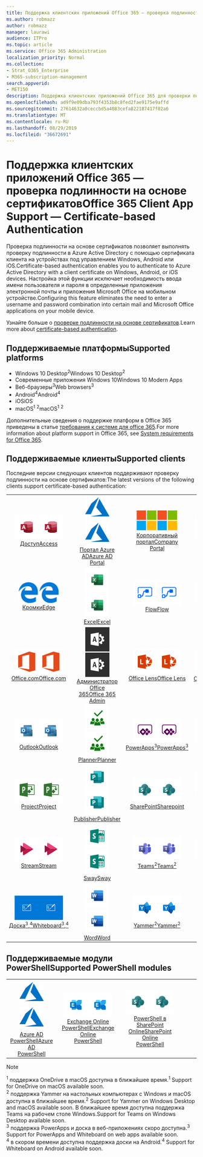 ```yaml
---
title: Поддержка клиентских приложений Office 365 — проверка подлинности на основе сертификатов
ms.author: robmazz
author: robmazz
manager: laurawi
audience: ITPro
ms.topic: article
ms.service: Office 365 Administration
localization_priority: Normal
ms.collection:
- Strat_O365_Enterprise
- M365-subscription-management
search.appverid:
- MET150
description: Поддержка клиентских приложений Office 365 для проверки подлинности на основе сертификатов.
ms.openlocfilehash: ad9f9e09dba793f4353b8c8fed2fae9175e9affd
ms.sourcegitcommit: 27614632a0ceccbd5a4083cefa822187417f02a6
ms.translationtype: MT
ms.contentlocale: ru-RU
ms.lasthandoff: 08/29/2019
ms.locfileid: "36672691"
---
```

# <a name="office-365-client-app-support--certificate-based-authentication"></a><span data-ttu-id="02331-103">Поддержка клиентских приложений Office 365 — проверка подлинности на основе сертификатов</span><span class="sxs-lookup"><span data-stu-id="02331-103">Office 365 Client App Support — Certificate-based Authentication</span></span>

<span data-ttu-id="02331-104">Проверка подлинности на основе сертификатов позволяет выполнять проверку подлинности в Azure Active Directory с помощью сертификата клиента на устройствах под управлением Windows, Android или iOS.</span><span class="sxs-lookup"><span data-stu-id="02331-104">Certificate-based authentication enables you to authenticate to Azure Active Directory with a client certificate on Windows, Android, or iOS devices.</span></span> <span data-ttu-id="02331-105">Настройка этой функции исключает необходимость ввода имени пользователя и пароля в определенные приложения электронной почты и приложения Microsoft Office на мобильном устройстве.</span><span class="sxs-lookup"><span data-stu-id="02331-105">Configuring this feature eliminates the need to enter a username and password combination into certain mail and Microsoft Office applications on your mobile device.</span></span>

<span data-ttu-id="02331-106">Узнайте больше о [проверке подлинности на основе сертификатов](https://docs.microsoft.com/azure/active-directory/authentication/active-directory-certificate-based-authentication-get-started).</span><span class="sxs-lookup"><span data-stu-id="02331-106">Learn more about [certificate-based authentication](https://docs.microsoft.com/azure/active-directory/authentication/active-directory-certificate-based-authentication-get-started).</span></span>

## <a name="supported-platforms"></a><span data-ttu-id="02331-107">Поддерживаемые платформы</span><span class="sxs-lookup"><span data-stu-id="02331-107">Supported platforms</span></span>

 - <span data-ttu-id="02331-108">Windows 10 Desktop<sup>2</sup></span><span class="sxs-lookup"><span data-stu-id="02331-108">Windows 10 Desktop<sup>2</sup></span></span>
 - <span data-ttu-id="02331-109">Современные приложения Windows 10</span><span class="sxs-lookup"><span data-stu-id="02331-109">Windows 10 Modern Apps</span></span>
 - <span data-ttu-id="02331-110">Веб-браузеры<sup>3</sup></span><span class="sxs-lookup"><span data-stu-id="02331-110">Web browsers<sup>3</sup></span></span>
 - <span data-ttu-id="02331-111">Android<sup>4</sup></span><span class="sxs-lookup"><span data-stu-id="02331-111">Android<sup>4</sup></span></span>
 - <span data-ttu-id="02331-112">iOS</span><span class="sxs-lookup"><span data-stu-id="02331-112">iOS</span></span>
 - <span data-ttu-id="02331-113">macOS<sup>1</sup> <sup>2</sup></span><span class="sxs-lookup"><span data-stu-id="02331-113">macOS<sup>1</sup> <sup>2</sup></span></span>

<span data-ttu-id="02331-114">Дополнительные сведения о поддержке платформ в Office 365 приведены в статье [требования к системе для office 365](https://products.office.com/office-system-requirements).</span><span class="sxs-lookup"><span data-stu-id="02331-114">For more information about platform support in Office 365, see [System requirements for Office 365](https://products.office.com/office-system-requirements).</span></span>

## <a name="supported-clients"></a><span data-ttu-id="02331-115">Поддерживаемые клиенты</span><span class="sxs-lookup"><span data-stu-id="02331-115">Supported clients</span></span>

<span data-ttu-id="02331-116">Последние версии следующих клиентов поддерживают проверку подлинности на основе сертификатов:</span><span class="sxs-lookup"><span data-stu-id="02331-116">The latest versions of the following clients support certificate-based authentication:</span></span>

| | | | | | |
|:---:|:---:|:---:|:---:|:---:|:---:|
| <span data-ttu-id="02331-117">![Значок доступа](media/o365-access-64x64.png)</span><span class="sxs-lookup"><span data-stu-id="02331-117">![Access icon](media/o365-access-64x64.png)</span></span> <br> [<span data-ttu-id="02331-118">Доступ</span><span class="sxs-lookup"><span data-stu-id="02331-118">Access</span></span>](https://products.office.com/access) | <span data-ttu-id="02331-119">![Значок Azure](media/o365-azure-64x64.png)</span><span class="sxs-lookup"><span data-stu-id="02331-119">![Azure icon](media/o365-azure-64x64.png)</span></span> <br> [<span data-ttu-id="02331-120">Портал Azure <br> AD</span><span class="sxs-lookup"><span data-stu-id="02331-120">Azure AD <br> Portal </span></span>](https://azure.microsoft.com/features/azure-portal/) | <span data-ttu-id="02331-121">![Значок портала компании](media/o365-microsoft-64x64.png)</span><span class="sxs-lookup"><span data-stu-id="02331-121">![Company portal icon](media/o365-microsoft-64x64.png)</span></span> <br> [<span data-ttu-id="02331-122">Корпоративный <br> портал</span><span class="sxs-lookup"><span data-stu-id="02331-122">Company <br> Portal </span></span>](https://docs.microsoft.com/intune-user-help/sign-in-to-the-company-portal) | <span data-ttu-id="02331-123">![Значок delve](media/o365-delve-64x64.png)</span><span class="sxs-lookup"><span data-stu-id="02331-123">![Delve icon](media/o365-delve-64x64.png)</span></span> <br> [<span data-ttu-id="02331-124">Delve</span><span class="sxs-lookup"><span data-stu-id="02331-124">Delve</span></span>](https://products.office.com/business/intelligent-search) | <span data-ttu-id="02331-125">![Значок Dynamics 365](media/o365-dynamics365-64x64.png)</span><span class="sxs-lookup"><span data-stu-id="02331-125">![Dynamics 365 icon](media/o365-dynamics365-64x64.png)</span></span> <br> [<span data-ttu-id="02331-126">Dynamics 365</span><span class="sxs-lookup"><span data-stu-id="02331-126">Dynamics 365</span></span>](https://dynamics.microsoft.com) 
| <span data-ttu-id="02331-127">![Значок пограничного сервера](media/o365-edge-64x64.png)</span><span class="sxs-lookup"><span data-stu-id="02331-127">![Edge icon](media/o365-edge-64x64.png)</span></span> <br> [<span data-ttu-id="02331-128">Кромки</span><span class="sxs-lookup"><span data-stu-id="02331-128">Edge</span></span>](https://www.microsoft.com/windows/microsoft-edge) | <span data-ttu-id="02331-129">![Значок Excel](media/o365-excel-64x64.png)</span><span class="sxs-lookup"><span data-stu-id="02331-129">![Excel icon](media/o365-excel-64x64.png)</span></span> <br> [<span data-ttu-id="02331-130">Excel</span><span class="sxs-lookup"><span data-stu-id="02331-130">Excel</span></span>](https://products.office.com/excel) | <span data-ttu-id="02331-131">![Значок "Flow"](media/o365-flow-64x64.png)</span><span class="sxs-lookup"><span data-stu-id="02331-131">![Flow icon](media/o365-flow-64x64.png)</span></span> <br> [<span data-ttu-id="02331-132">Flow</span><span class="sxs-lookup"><span data-stu-id="02331-132">Flow</span></span>](https://flow.microsoft.com) | <span data-ttu-id="02331-133">![Значок форм](media/o365-forms-64x64.png)</span><span class="sxs-lookup"><span data-stu-id="02331-133">![Forms icon](media/o365-forms-64x64.png)</span></span> <br> [<span data-ttu-id="02331-134">Forms</span><span class="sxs-lookup"><span data-stu-id="02331-134">Forms</span></span>](https://flow.microsoft.com/connectors/shared_microsoftforms/microsoft-forms/) | <span data-ttu-id="02331-135">![Значок Kaizala](media/o365-kaizala-64x64.png)</span><span class="sxs-lookup"><span data-stu-id="02331-135">![Kaizala icon](media/o365-kaizala-64x64.png)</span></span> <br> [<span data-ttu-id="02331-136">Kaizala</span><span class="sxs-lookup"><span data-stu-id="02331-136">Kaizala</span></span>](https://products.office.com/en/business/microsoft-kaizala) 
| <span data-ttu-id="02331-137">![Значок Office.com](media/o365-office-64x64.png)</span><span class="sxs-lookup"><span data-stu-id="02331-137">![Office.com icon](media/o365-office-64x64.png)</span></span> <br> [<span data-ttu-id="02331-138">Office.com</span><span class="sxs-lookup"><span data-stu-id="02331-138">Office.com</span></span>](https://www.office.com/) | <span data-ttu-id="02331-139">![Значок администратора Office 365](media/o365-o365admin-64x64.png)</span><span class="sxs-lookup"><span data-stu-id="02331-139">![Office 365 Admin icon](media/o365-o365admin-64x64.png)</span></span> <br> [<span data-ttu-id="02331-140">Администратор Office <br> 365</span><span class="sxs-lookup"><span data-stu-id="02331-140">Office 365 <br> Admin</span></span>](https://products.office.com/business/manage-office-365-admin-app) | <span data-ttu-id="02331-141">![Значок лупы](media/o365-lens-64x64.png)</span><span class="sxs-lookup"><span data-stu-id="02331-141">![Lens icon](media/o365-lens-64x64.png)</span></span> <br> [<span data-ttu-id="02331-142">Office Lens</span><span class="sxs-lookup"><span data-stu-id="02331-142">Office Lens</span></span>](https://www.microsoft.com/p/office-lens/9wzdncrfj3t8?activetab=pivot%3Aoverviewtab) | <span data-ttu-id="02331-143">![Значок OneDrive для бизнеса](media/o365-OneDrive-64x64.png)</span><span class="sxs-lookup"><span data-stu-id="02331-143">![OneDrive for Business icon](media/o365-OneDrive-64x64.png)</span></span> <br> [<span data-ttu-id="02331-144">OneDrive<sup>1</sup></span><span class="sxs-lookup"><span data-stu-id="02331-144">OneDrive<sup>1</sup></span></span>](https://products.office.com/onedrive-for-business/online-cloud-storage) |  <span data-ttu-id="02331-145">![Значок OneNote](media/o365-OneNote-64x64.png)</span><span class="sxs-lookup"><span data-stu-id="02331-145">![OneNote icon](media/o365-OneNote-64x64.png)</span></span> <br> [<span data-ttu-id="02331-146">OneNote</span><span class="sxs-lookup"><span data-stu-id="02331-146">OneNote</span></span>](https://products.office.com/onenote) 
| <span data-ttu-id="02331-147">![Значок Outlook](media/o365-outlook-64x64.png)</span><span class="sxs-lookup"><span data-stu-id="02331-147">![Outlook icon](media/o365-outlook-64x64.png)</span></span> <br> [<span data-ttu-id="02331-148">Outlook</span><span class="sxs-lookup"><span data-stu-id="02331-148">Outlook</span></span>](https://products.office.com/outlook) | <span data-ttu-id="02331-149">![Значок планировщика](media/o365-planner-64x64.png)</span><span class="sxs-lookup"><span data-stu-id="02331-149">![Planner icon](media/o365-planner-64x64.png)</span></span> <br> [<span data-ttu-id="02331-150">Planner</span><span class="sxs-lookup"><span data-stu-id="02331-150">Planner</span></span>](https://products.office.com/business/task-management-software) | <span data-ttu-id="02331-151">![Значок PowerApps](media/o365-powerapps-64x64.png)</span><span class="sxs-lookup"><span data-stu-id="02331-151">![PowerApps icon](media/o365-powerapps-64x64.png)</span></span> <br> [<span data-ttu-id="02331-152">PowerApps<sup>3</sup></span><span class="sxs-lookup"><span data-stu-id="02331-152">PowerApps<sup>3</sup></span></span>](https://powerapps.microsoft.com) | <span data-ttu-id="02331-153">![Значок PowerBI](media/o365-powerbi-64x64.png)</span><span class="sxs-lookup"><span data-stu-id="02331-153">![PowerBI icon](media/o365-powerbi-64x64.png)</span></span> <br> [<span data-ttu-id="02331-154">Power BI</span><span class="sxs-lookup"><span data-stu-id="02331-154">Power BI</span></span>](https://powerbi.microsoft.com)| <span data-ttu-id="02331-155">![Значок PowerPoint](media/o365-powerpoint-64x64.png)</span><span class="sxs-lookup"><span data-stu-id="02331-155">![PowerPoint icon](media/o365-powerpoint-64x64.png)</span></span> <br> [<span data-ttu-id="02331-156">PowerPoint</span><span class="sxs-lookup"><span data-stu-id="02331-156">PowerPoint</span></span>](https://products.office.com/powerpoint) 
| <span data-ttu-id="02331-157">![Значок проекта](media/o365-project-64x64.png)</span><span class="sxs-lookup"><span data-stu-id="02331-157">![Project icon](media/o365-project-64x64.png)</span></span> <br> [<span data-ttu-id="02331-158">Project</span><span class="sxs-lookup"><span data-stu-id="02331-158">Project</span></span>](https://products.office.com/project) | <span data-ttu-id="02331-159">![Значок Publisher](media/o365-publisher-64x64.png)</span><span class="sxs-lookup"><span data-stu-id="02331-159">![Publisher icon](media/o365-publisher-64x64.png)</span></span> <br> [<span data-ttu-id="02331-160">Publisher</span><span class="sxs-lookup"><span data-stu-id="02331-160">Publisher</span></span>](https://products.office.com/publisher) | <span data-ttu-id="02331-161">![Значок SharePoint](media/o365-sharepoint-64x64.png)</span><span class="sxs-lookup"><span data-stu-id="02331-161">![SharePoint icon](media/o365-sharepoint-64x64.png)</span></span> <br> [<span data-ttu-id="02331-162">SharePoint</span><span class="sxs-lookup"><span data-stu-id="02331-162">Sharepoint</span></span>](https://products.office.com/sharepoint) | <span data-ttu-id="02331-163">![Значок Skype для бизнеса](media/o365-skypeforbusiness-64x64.png)</span><span class="sxs-lookup"><span data-stu-id="02331-163">![Skype for Business icon](media/o365-skypeforbusiness-64x64.png)</span></span> <br> [<span data-ttu-id="02331-164">Skype для <br> бизнеса</span><span class="sxs-lookup"><span data-stu-id="02331-164">Skype for <br> Business</span></span>](https://www.skype.com/business/) | <span data-ttu-id="02331-165">![Значок клейких заметок](media/o365-stickynotes-64x64.png)</span><span class="sxs-lookup"><span data-stu-id="02331-165">![Sticky Notes icon](media/o365-stickynotes-64x64.png)</span></span> <br> [<span data-ttu-id="02331-166">Клейкие заметки</span><span class="sxs-lookup"><span data-stu-id="02331-166">Sticky Notes</span></span>](https://www.microsoft.com/p/microsoft-sticky-notes/9nblggh4qghw) 
| <span data-ttu-id="02331-167">![Значок потока](media/o365-stream-64x64.png)</span><span class="sxs-lookup"><span data-stu-id="02331-167">![Stream icon](media/o365-stream-64x64.png)</span></span> <br> [<span data-ttu-id="02331-168">Stream</span><span class="sxs-lookup"><span data-stu-id="02331-168">Stream</span></span>](https://stream.microsoft.com) | <span data-ttu-id="02331-169">![Значок Sway](media/o365-sway-64x64.png)</span><span class="sxs-lookup"><span data-stu-id="02331-169">![Sway icon](media/o365-sway-64x64.png)</span></span> <br> [<span data-ttu-id="02331-170">Sway</span><span class="sxs-lookup"><span data-stu-id="02331-170">Sway</span></span>](https://sway.com) | <span data-ttu-id="02331-171">![Значок рабочих групп](media/o365-teams-64x64.png)</span><span class="sxs-lookup"><span data-stu-id="02331-171">![Teams icon](media/o365-teams-64x64.png)</span></span> <br> [<span data-ttu-id="02331-172">Teams<sup>2</sup></span><span class="sxs-lookup"><span data-stu-id="02331-172">Teams<sup>2</sup></span></span>](https://products.office.com/microsoft-teams/group-chat-software) | <span data-ttu-id="02331-173">![Значок дел](media/o365-todo-64x64.png)</span><span class="sxs-lookup"><span data-stu-id="02331-173">![To-Do icon](media/o365-todo-64x64.png)</span></span> <br> [<span data-ttu-id="02331-174">To-Do</span><span class="sxs-lookup"><span data-stu-id="02331-174">To-Do</span></span>](https://todo.microsoft.com) | <span data-ttu-id="02331-175">![Значок Visio](media/o365-visio-64x64.png)</span><span class="sxs-lookup"><span data-stu-id="02331-175">![Visio icon](media/o365-visio-64x64.png)</span></span> <br> [<span data-ttu-id="02331-176">Visio</span><span class="sxs-lookup"><span data-stu-id="02331-176">Visio</span></span>](https://products.office.com/visio/flowchart-software) 
| <span data-ttu-id="02331-177">![Значок доски](media/o365-whiteboard-64x64.png)</span><span class="sxs-lookup"><span data-stu-id="02331-177">![Whiteboard icon](media/o365-whiteboard-64x64.png)</span></span> <br> [<span data-ttu-id="02331-178">Доска<sup>3</sup>,<sup>4</sup></span><span class="sxs-lookup"><span data-stu-id="02331-178">Whiteboard<sup>3</sup>,<sup>4</sup></span></span>](https://whiteboard.microsoft.com/) | <span data-ttu-id="02331-179">![Значок Word](media/o365-word-64x64.png)</span><span class="sxs-lookup"><span data-stu-id="02331-179">![Word icon](media/o365-word-64x64.png)</span></span> <br> [<span data-ttu-id="02331-180">Word</span><span class="sxs-lookup"><span data-stu-id="02331-180">Word</span></span>](https://products.office.com/word) | <span data-ttu-id="02331-181">![Значок Yammer](media/o365-yammer-64x64.png)</span><span class="sxs-lookup"><span data-stu-id="02331-181">![Yammer icon](media/o365-yammer-64x64.png)</span></span> <br> [<span data-ttu-id="02331-182">Yammer<sup>2</sup></span><span class="sxs-lookup"><span data-stu-id="02331-182">Yammer<sup>2</sup></span></span>](https://products.office.com/yammer/yammer-overview) |

## <a name="supported-powershell-modules"></a><span data-ttu-id="02331-183">Поддерживаемые модули PowerShell</span><span class="sxs-lookup"><span data-stu-id="02331-183">Supported PowerShell modules</span></span>

| | | | | | |
|:---:|:---:|:---:|:---:|:---:|:---:|
| <span data-ttu-id="02331-184">![Значок Azure](media/o365-azure-64x64.png)</span><span class="sxs-lookup"><span data-stu-id="02331-184">![Azure icon](media/o365-azure-64x64.png)</span></span> <br> [<span data-ttu-id="02331-185">Azure AD <br> PowerShell</span><span class="sxs-lookup"><span data-stu-id="02331-185">Azure AD <br> PowerShell</span></span>](https://docs.microsoft.com/powershell/azure/active-directory/overview?view=azureadps-2.0) | <span data-ttu-id="02331-186">![Значок Exchange](media/o365-exchange-64x64.png)</span><span class="sxs-lookup"><span data-stu-id="02331-186">![Exchange icon](media/o365-exchange-64x64.png)</span></span> <br> [<span data-ttu-id="02331-187">Exchange Online <br> PowerShell</span><span class="sxs-lookup"><span data-stu-id="02331-187">Exchange Online <br> PowerShell</span></span>](https://docs.microsoft.com/powershell/exchange/exchange-online/exchange-online-powershell?view=exchange-ps) | <span data-ttu-id="02331-188">![Значок SharePoint](media/o365-sharepoint-64x64.png)</span><span class="sxs-lookup"><span data-stu-id="02331-188">![SharePoint icon](media/o365-sharepoint-64x64.png)</span></span> <br> [<span data-ttu-id="02331-189">PowerShell в <br> SharePoint Online</span><span class="sxs-lookup"><span data-stu-id="02331-189">SharePoint Online <br> PowerShell</span></span>](https://docs.microsoft.com/sharepoint/manage-team-and-communication-sites-in-powershell)

> [!NOTE]
> <span data-ttu-id="02331-190"><sup>1</sup> поддержка OneDrive в macOS доступна в ближайшее время.</span><span class="sxs-lookup"><span data-stu-id="02331-190"><sup>1</sup> Support for OneDrive on macOS available soon.</span></span> <br>
> <span data-ttu-id="02331-191"><sup>2</sup> поддержка Yammer на настольных компьютерах с Windows и macOS доступна в ближайшее время.</span><span class="sxs-lookup"><span data-stu-id="02331-191"><sup>2</sup> Support for Yammer on Windows Desktop and macOS available soon.</span></span> <span data-ttu-id="02331-192">В ближайшее время доступна поддержка Teams на рабочем столе Windows.</span><span class="sxs-lookup"><span data-stu-id="02331-192">Support for Teams on Windows Desktop available soon.</span></span><br>
> <span data-ttu-id="02331-193"><sup>3</sup> поддержка PowerApps и доска в веб-приложениях скоро доступна.</span><span class="sxs-lookup"><span data-stu-id="02331-193"><sup>3</sup> Support for PowerApps and Whiteboard on web apps available soon.</span></span> <br>
> <span data-ttu-id="02331-194"><sup>4</sup> в скором времени доступна поддержка доски на Android.</span><span class="sxs-lookup"><span data-stu-id="02331-194"><sup>4</sup> Support for Whiteboard on Android available soon.</span></span>
